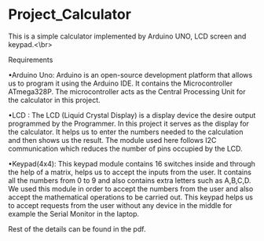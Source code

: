 # Project_Calculator
This is a simple calculator implemented by Arduino UNO, LCD screen and keypad.<\br>

Requirements

•Arduino Uno: Arduino is an open-source development platform that allows us to program it
using the Arduino IDE. It contains the Microcontroller ATmega328P. The microcontroller acts
as the Central Processing Unit for the calculator in this project.

•LCD : The LCD (Liquid Crystal Display) is a display device the desire output programmed by
the Programmer. In this project it serves as the display for the calculator. It helps us to enter
the numbers needed to the calculation and then shows us the result. The module used here
follows I2C communication which reduces the number of pins occupied by the LCD.

•Keypad(4x4): This keypad module contains 16 switches inside and through the help of a
matrix, helps us to accept the inputs from the user. It contains all the numbers from 0 to 9
and also contains extra letters such as A,B,C,D. We used this module in order to accept the
numbers from the user and also accept the mathematical operations to be carried out. This
keypad helps us to accept requests from the user without any device in the middle for
example the Serial Monitor in the laptop.

Rest of the details can be found in the pdf.
